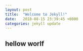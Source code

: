 ```yaml
---
layout: post
title:  "Welcome to Jekyll!"
date:   2018-08-15 23:39:45 +0800
categories: jekyll update
---
```


## hellow worlf